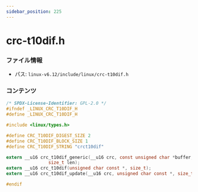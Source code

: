 ```yaml
---
sidebar_position: 225
---
```

# crc-t10dif.h

### ファイル情報

- パス: `linux-v6.12/include/linux/crc-t10dif.h`

### コンテンツ

```h
/* SPDX-License-Identifier: GPL-2.0 */
#ifndef _LINUX_CRC_T10DIF_H
#define _LINUX_CRC_T10DIF_H

#include <linux/types.h>

#define CRC_T10DIF_DIGEST_SIZE 2
#define CRC_T10DIF_BLOCK_SIZE 1
#define CRC_T10DIF_STRING "crct10dif"

extern __u16 crc_t10dif_generic(__u16 crc, const unsigned char *buffer,
				size_t len);
extern __u16 crc_t10dif(unsigned char const *, size_t);
extern __u16 crc_t10dif_update(__u16 crc, unsigned char const *, size_t);

#endif

```
